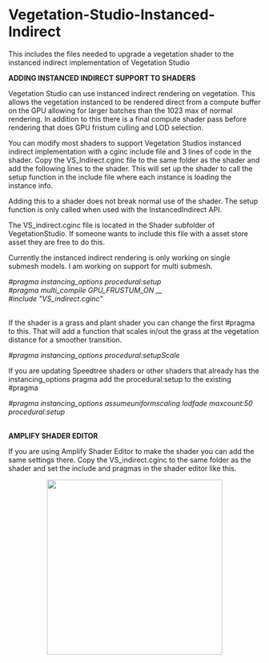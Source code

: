 # Vegetation-Studio-Instanced-Indirect
This includes the files needed to upgrade a vegetation shader to the instanced indirect implementation of Vegetation Studio

<b>ADDING INSTANCED INDIRECT SUPPORT TO SHADERS</b>

Vegetation Studio can use instanced indirect rendering on vegetation. This allows the vegetation instanced to be rendered direct from a compute buffer on the GPU allowing for larger batches than the 1023 max of normal rendering. In addition to this there is a final compute shader pass before rendering that does GPU fristum culling and LOD selection.

You can modify most shaders to support Vegetation Studios instanced indirect implementation with a cginc include file and 3 lines of code in the shader.  Copy the VS_Indirect.cginc file to the same folder as the shader and add the following lines to the shader. This will set up the shader to call the setup function in the include file where each instance is loading the instance info.

Adding this to a shader does not break normal use of the shader. The setup function is only called when used with the InstancedIndirect API.

The VS_indirect.cginc file is located in the Shader subfolder of VegetationStudio. If someone wants to include this file with a asset store asset they are free to do this.

Currently the instanced indirect rendering is only working on single submesh models. I am working on support for multi submesh.

<i>
#pragma instancing_options procedural:setup</br>
#pragma multi_compile GPU_FRUSTUM_ON __</br>
#include "VS_indirect.cginc"</br></i>
</br>

If the shader is a grass and plant shader you can change the first #pragma to this. That will add a function that scales in/out the grass at the vegetation distance for a smoother transition.

<i>#pragma instancing_options procedural:setupScale</i>
</br>

If you are updating Speedtree shaders or other shaders that already has the instancing_options pragma add the procedural:setup to the existing #pragma

<i>#pragma instancing_options assumeuniformscaling lodfade maxcount:50 procedural:setup</i>
</br>
</br>

<b>AMPLIFY SHADER EDITOR</b>

If you are using Amplify Shader Editor to make the shader you can add the same settings there. Copy the VS_indirect.cginc to the same folder as the shader and set the include and pragmas in the shader editor like this.

<p align="center">
  <img src="https://www.awesometech.no/wp-content/uploads/2017/11/Image-257.png" width="350"/>
</p>
